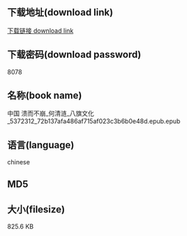 ## 下载地址(download link)
[下载链接 download link](https://tutu365.netlify.app/?s=%E4%B8%AD%E5%9B%BD+%E6%BA%83%E8%80%8C%E4%B8%8D%E5%B4%A9_%E4%BD%95%E6%B8%85%E6%B6%9F_%E5%85%AB%E6%97%97%E6%96%87%E5%8C%96_5372312_72b137afa486af715af023c3b6b0e48d.epub)

## 下载密码(download password)
8078

## 名称(book name)
中国 溃而不崩_何清涟_八旗文化_5372312_72b137afa486af715af023c3b6b0e48d.epub.epub

## 语言(language)
chinese

## MD5


## 大小(filesize)
825.6 KB
